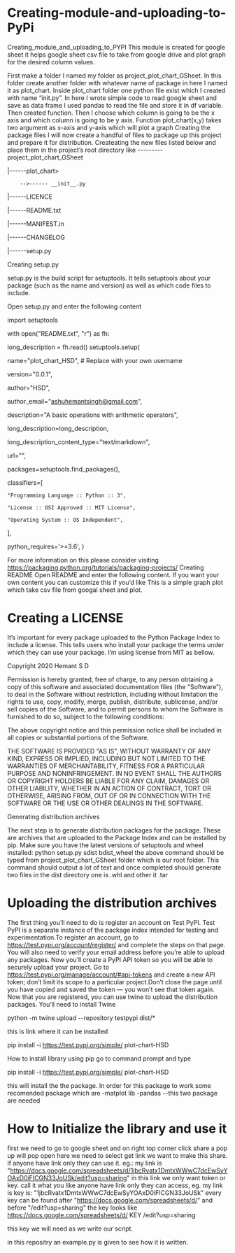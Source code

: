 # Creating-module-and-uploading-to-PyPi
Creating_module_and_uploading_to_PYPI
This module is created for google sheet it helps google sheet csv file to take from google drive and plot graph for the desired column values.

First make a folder I named my folder as project_plot_chart_GSheet. In this folder create another folder with whatever name of package in here I named it as plot_chart. Inside plot_chart folder one python file exist which I created with name “init.py”. In here I wrote simple code to read google sheet and save as data frame I used pandas to read the file and store it in df variable. Then created function. Then I choose which column is going to be the x axis and which column is going to be y axis. Function plot_chart(x,y) takes two argument as x-axis and y-axis which will plot a graph Creating the package files I will now create a handful of files to package up this project and prepare it for distribution. Createating the new files listed below and place them in the project’s root directory like ---------project_plot_chart_GSheet

|------plot_chart>

        -->------ __init__.py
|------LICENCE

|------README.txt

|------MANIFEST.in

|------CHANGELOG

|------setup.py

Creating setup.py

setup.py is the build script for setuptools. It tells setuptools about your package (such as the name and version) as well as which code files to include.

Open setup.py and enter the following content

import setuptools

with open("README.txt", "r") as fh:

long_description = fh.read()
setuptools.setup(

name="plot_chart_HSD", # Replace with your own username

version="0.0.1",

author="HSD",

author_email="ashuhemantsingh@gmail.com",

description="A basic operations with arithmetic operators",

long_description=long_description,

long_description_content_type="text/markdown",

url="",

packages=setuptools.find_packages(),

classifiers=[

    "Programming Language :: Python :: 3",
    
    "License :: OSI Approved :: MIT License",
    
    "Operating System :: OS Independent",
    

],

python_requires='>=3.6',
)

For more information on this please consider visiting https://packaging.python.org/tutorials/packaging-projects/ Creating README Open README and enter the following content. If you want your own content you can customize this if you’d like This is a simple graph plot which take csv file from googal sheet and plot.

# Creating a LICENSE

It’s important for every package uploaded to the Python Package Index to include a license. This tells users who install your package the terms under which they can use your package. I’m using license from MIT as bellow.

Copyright 2020 Hemant S D

Permission is hereby granted, free of charge, to any person obtaining a copy of this software and associated documentation files (the "Software"), to deal in the Software without restriction, including without limitation the rights to use, copy, modify, merge, publish, distribute, sublicense, and/or sell copies of the Software, and to permit persons to whom the Software is furnished to do so, subject to the following conditions:

The above copyright notice and this permission notice shall be included in all copies or substantial portions of the Software.

THE SOFTWARE IS PROVIDED "AS IS", WITHOUT WARRANTY OF ANY KIND, EXPRESS OR IMPLIED, INCLUDING BUT NOT LIMITED TO THE WARRANTIES OF MERCHANTABILITY, FITNESS FOR A PARTICULAR PURPOSE AND NONINFRINGEMENT. IN NO EVENT SHALL THE AUTHORS OR COPYRIGHT HOLDERS BE LIABLE FOR ANY CLAIM, DAMAGES OR OTHER LIABILITY, WHETHER IN AN ACTION OF CONTRACT, TORT OR OTHERWISE, ARISING FROM, OUT OF OR IN CONNECTION WITH THE SOFTWARE OR THE USE OR OTHER DEALINGS IN THE SOFTWARE.

Generating distribution archives

The next step is to generate distribution packages for the package. These are archives that are uploaded to the Package Index and can be installed by pip. Make sure you have the latest versions of setuptools and wheel installed: python setup.py sdist bdist_wheel the above command should be typed from project_plot_chart_GSheet folder which is our root folder. This command should output a lot of text and once completed should generate two files in the dist directory one is .whl and other it .tar

# Uploading the distribution archives

The first thing you’ll need to do is register an account on Test PyPI. Test PyPI is a separate instance of the package index intended for testing and experimentation.To register an account, go to https://test.pypi.org/account/register/ and complete the steps on that page. You will also need to verify your email address before you’re able to upload any packages. Now you’ll create a PyPI API token so you will be able to securely upload your project. Go to https://test.pypi.org/manage/account/#api-tokens and create a new API token; don’t limit its scope to a particular project.Don’t close the page until you have copied and saved the token — you won’t see that token again. Now that you are registered, you can use twine to upload the distribution packages. You’ll need to install Twine

python -m twine upload --repository testpypi dist/*

this is link where it can be installed

pip install -i https://test.pypi.org/simple/ plot-chart-HSD

How to install library using pip
go to command prompt and type

pip install -i https://test.pypi.org/simple/ plot-chart-HSD

this will install the the package. In order for this package to work some recomended package which are -matplot lib -pandas --this two package are needed

# How to Initialize the library and use it
first we need to go to google sheet and on right top corner click share a pop up will pop open here we need to select get link we want to make this share. if anyone have link only they can use it. eg.: my link is "https://docs.google.com/spreadsheets/d/1jbcRvatx1DmtxWWwC7dcEwSyYOAxD0iFICGN33JoUSk/edit?usp=sharing" in this link we only want token or key. call it what you like anyone have link only they can access, eg. my link is key is: "1jbcRvatx1DmtxWWwC7dcEwSyYOAxD0iFICGN33JoUSk" every key can be found after "https://docs.google.com/spreadsheets/d/" and before "/edit?usp=sharing" the key looks like https://docs.google.com/spreadsheets/d/ KEY /edit?usp=sharing

this key we will need as we write our script.

in this repositry an example.py is given to see how it is written.
